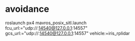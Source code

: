 # avoidance
roslaunch px4 mavros_posix_sitl.launch fcu_url:="udp://:14540@127.0.0.1:14557" gcs_url:="udp://:14540@127.0.0.1:14557" vehicle:=iris_rplidar
